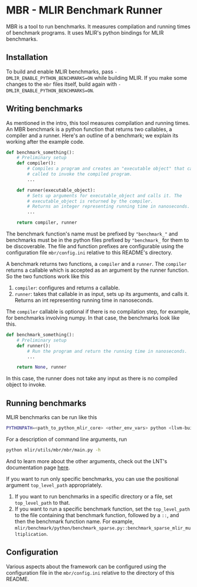 # MBR - MLIR Benchmark Runner
MBR is a tool to run benchmarks. It measures compilation and running times of
benchmark programs. It uses MLIR's python bindings for MLIR benchmarks.

## Installation
To build and enable MLIR benchmarks, pass `-DMLIR_ENABLE_PYTHON_BENCHMARKS=ON`
while building MLIR. If you make some changes to the `mbr` files itself, build
again with `-DMLIR_ENABLE_PYTHON_BENCHMARKS=ON`.

## Writing benchmarks
As mentioned in the intro, this tool measures compilation and running times.
An MBR benchmark is a python function that returns two callables, a compiler
and a runner. Here's an outline of a benchmark; we explain its working after
the example code.

```python
def benchmark_something():
    # Preliminary setup
    def compiler():
        # Compiles a program and creates an "executable object" that can be
        # called to invoke the compiled program.
        ...

    def runner(executable_object):
        # Sets up arguments for executable_object and calls it. The
        # executable_object is returned by the compiler.
        # Returns an integer representing running time in nanoseconds.
        ...

    return compiler, runner
```

The benchmark function's name must be prefixed by `"benchmark_"` and benchmarks
must be in the  python files prefixed by `"benchmark_` for them to be
discoverable. The file and function prefixes are configurable using the
configuration file `mbr/config.ini` relative to this  README's directory.

A benchmark returns two functions, a `compiler` and a `runner`. The `compiler`
returns a callable which is accepted as an argument by the runner function.
So the two functions work like this
1. `compiler`: configures and returns a callable.
2. `runner`: takes that callable in as input, sets up its arguments, and calls
    it. Returns an int representing running time in nanoseconds.

The `compiler` callable is optional if there is no compilation step, for
example, for benchmarks involving numpy. In that case, the benchmarks look
like this.

```python
def benchmark_something():
    # Preliminary setup
    def runner():
        # Run the program and return the running time in nanoseconds.
        ...

    return None, runner
```
In this case, the runner does not take any input as there is no compiled object
to invoke.

## Running benchmarks
MLIR benchmarks can be run like this

```bash
PYTHONPATH=<path_to_python_mlir_core> <other_env_vars> python <llvm-build-path>/bin/mlir-mbr --machine <machine_identifier> --revision <revision_string> --result-stdout <path_to_start_search_for_benchmarks>
```
For a description of command line arguments, run

```bash
python mlir/utils/mbr/mbr/main.py -h
```
And to learn more about the other arguments, check out the LNT's
documentation page [here](https://llvm.org/docs/lnt/concepts.html).

If you want to run only specific benchmarks, you can use the positional argument
`top_level_path` appropriately.

1. If you want to run benchmarks in a specific directory or a file, set
   `top_level_path` to that.
2. If you want to run a specific benchmark function, set the `top_level_path` to
   the file containing that benchmark function, followed by a `::`, and then the
   benchmark function name. For example, `mlir/benchmark/python/benchmark_sparse.py::benchmark_sparse_mlir_multiplication`.

## Configuration
Various aspects about the framework can be configured using the configuration
file in the `mbr/config.ini` relative to the directory of this README.
